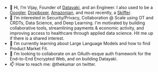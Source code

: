 - 👋 Hi, I’m Vijay, Founder of [Datayaki](https://datayaki.com), and an Engineer. I also used to be a [Googler](https://docs.google.com), [Dropboxer](https://paper.dropbox.com), [Amazonian](https://aws.amazon.com), and most recently, a [Skiffer](https://www.skiff.com).
- 👀 I’m interested in Security/Privacy, Collaboration @ Scale using OT and CRDTs, Data Science, and Deep Learning. I'm motivated by building collaborative tools, streamlining payments & economic activity, and improving access to healthcare through applied data science. Hit me up if there is a shared interest.
- 🌱 I’m currently learning about Large Language Models and how to find Product Market Fit.
- 💞️ I’m looking to collaborate on an OAuth-esque auth framework for the End-to-End Encrypted Web, and on building Datayaki.
- 📫 How to reach me: @thekumar on twitter.

<!---
thekumar/thekumar is a ✨ special ✨ repository because its `README.md` (this file) appears on your GitHub profile.
You can click the Preview link to take a look at your changes.
--->

